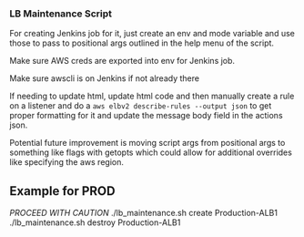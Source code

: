 ### LB Maintenance Script

For creating Jenkins job for it, just create an env and mode variable and use those to pass to positional args outlined in the help menu of the script.

Make sure AWS creds are exported into env for Jenkins job.

Make sure awscli is on Jenkins if not already there

If needing to update html, update html code and then manually create a rule on a listener and do a `aws elbv2 describe-rules --output json` to get proper formatting for it and update the message body field in the actions json.

Potential future improvement is moving script args from positional args to something like flags with getopts which could allow for additional overrides like specifying the aws region.


## Example for PROD 
*PROCEED WITH CAUTION*
./lb_maintenance.sh create Production-ALB1
./lb_maintenance.sh destroy Production-ALB1
